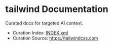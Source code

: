 # tailwind Documentation

Curated docs for targeted AI context.

- Curation Index: [INDEX.xml](INDEX.xml)
- Curation Source: <https://tailwindcss.com>
